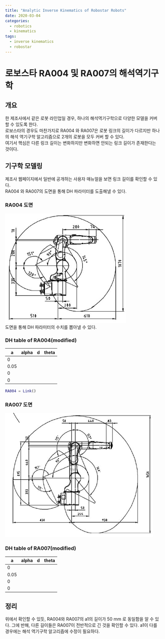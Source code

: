 ```yaml
---
title: "Analytic Inverse Kinematics of Robostar Robots"
date: 2020-03-04
categories:
  - robotics
  - kinematics
tags:
  - inverse kinematics
  - robostar
---
```


# 로보스타 RA004 및 RA007의 해석역기구학
## 개요
한 제조사에서 같은 로봇 라인업일 경우, 하나의 해석역기구학으로 다양한 모델을 커버할 수 있도록 한다.  
로보스타의 경우도 마찬가지로 RA004 와 RA007은 로봇 링크의 길이가 다르지만 하나의 해석 역기구학 알고리즘으로 2개의 로봇을 모두 커버 할 수 있다.  
여기서 핵심은 다른 링크 길이는 변화하지만 변화하면 안되는 링크 길이가 존재한다는 것이다.

## 기구학 모델링
제조사 웹페이지에서 일반에 공개하는 사용자 매뉴얼을 보면 링크 길이를 확인할 수 있다.  
RA004 와 RA007의 도면을 통해 DH 파라미터를 도출해낼 수 있다.

### RA004 도면
![RA004](https://github.com/MovableBro/Robotics/blob/master/assets/images/robostar_ra004.JPG?raw=true)  
도면을 통해 DH 파라미터의 수치를 뽑아낼 수 있다.

### DH table of RA004(modified)
| a | alpha | d | theta |
|---|:---:|---:|---:|
| 0 |  |  |  |
| 0.05 |  |  |  |
| 0 |  |  |  |
| 0 |  |  |  |

```matlab
RA004 = Link()
```

### RA007 도면
![RA007](https://github.com/MovableBro/Robotics/blob/master/assets/images/robostar_ra007.JPG?raw=true)

### DH table of RA007(modified)

| a | alpha | d | theta |
|---|:---:|---:|---:|
| 0 |  |  |  |
| 0.05 |  |  |  |
| 0 |  |  |  |
| 0 |  |  |  |

## 정리
위에서 확인할 수 있듯, RA004와 RA007의 a1의 길이가 50 mm 로 동일함을 알 수 있다.
그에 반해, 다른 길이들은 RA007이 전반적으로 긴 것을 확인할 수 있다.
a1이 다를 경우에는 해석 역기구학 알고리즘에 수정이 필요하다.
